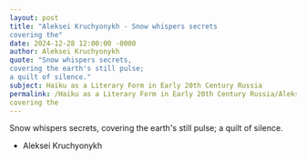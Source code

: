 ```yaml
---
layout: post
title: "Aleksei Kruchyonykh - Snow whispers secrets
covering the"
date: 2024-12-28 12:00:00 -0000
author: Aleksei Kruchyonykh
quote: "Snow whispers secrets,
covering the earth's still pulse;
a quilt of silence."
subject: Haiku as a Literary Form in Early 20th Century Russia
permalink: /Haiku as a Literary Form in Early 20th Century Russia/Aleksei Kruchyonykh/Aleksei Kruchyonykh - Snow whispers secrets
covering the
---
```


Snow whispers secrets,
covering the earth's still pulse;
a quilt of silence.

- Aleksei Kruchyonykh
